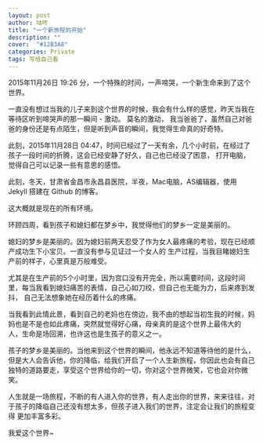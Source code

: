 ```yaml
---
layout: post
author: 咕咚
title: "一个新旅程的开始"
description: ""
cover:  "#12B3A8"
categories: Private
tags: 写给自己看
---
```

2015年11月26日 19:26 分，一个特殊的时间，一声啼哭，一个新生命来到了这个世界。

一直没有想过当我的儿子来到这个世界的时候，我会有什么样的感觉，昨天当我在等待区听到啼哭声的那一瞬间 - 激动。 莫名的激动，
我当爸爸了，虽然自己对爸爸的身份还是有点陌生，但是听到声音的瞬间，我觉得生命真的好奇特。

此刻，2015年11月28日 04:47，时间已经过了一天有余，几个小时前，在经过了孩子一段时间的折腾，这会已经安静了好久，自己也已经没了困意，
打开电脑，觉得自己可以记录一些有意思的感悟。

此刻，冬天，甘肃省金昌市永昌县医院，半夜，Mac电脑，AS编辑器，使用 Jekyll 搭建在 Github 的博客。

这大概就是现在的所有环境。

环顾四周，看到孩子和媳妇都在梦乡中，我觉得他们的梦乡一定是美丽的。

媳妇的梦乡是美丽的。因为媳妇前两天忍受了作为女人最疼痛的考验，现在已经顺产成功生下小宝贝。一直没有参与见证过一个女人的
生产过程，当我目睹媳妇生产前的样子，心里真是万般难受。

尤其是在生产前的5个小时里，因为宫口没有开完全，所以需要时间，这段时间里，每当我看到媳妇痛苦的表情，自己心如刀绞，但自己也无能为力，后来疼到发抖，
自己无法想象她在经历着什么的疼痛。

当我看到此情此景，看到自己的老妈也在傍边，我不由的想起当初生我的时候，妈妈也是不是也如此疼痛，突然就觉得好心痛，母亲真的是这个世界上最伟大的
人，生命是场回溯，也许这也是生孩子的意义之一。

孩子的梦乡是美丽的。当他来到这个世界的瞬间，他永远不知道等待他的是什么，但是大人会告诉他，你的降临，给我们开启了一个人生新旅程，你因此也会有自己
独特的道路要走，享受这个世界给你的一切，你对这个世界微笑，它也会对你微笑。

人生就是一场旅程，不断的有人进入你的世界，有人走出你的世界，来来往往，对于孩子的降临自己还没有想太多，但孩子进入我们的世界，注定会让我们的旅程变得
更加丰富多彩。

我爱这个世界~

